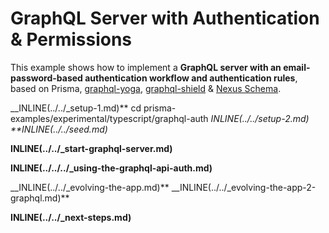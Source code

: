 # GraphQL Server with Authentication & Permissions

This example shows how to implement a **GraphQL server with an email-password-based authentication workflow and authentication rules**, based on Prisma, [graphql-yoga](https://github.com/prisma/graphql-yoga), [graphql-shield](https://github.com/maticzav/graphql-shield) & [Nexus Schema](https://nxs.li/components/standalone/schema).

__INLINE(../../_setup-1.md)**
cd prisma-examples/experimental/typescript/graphql-auth
__INLINE(../../_setup-2.md)__
**INLINE(../../_seed.md)__

**INLINE(../../_start-graphql-server.md)**

**INLINE(../../../_using-the-graphql-api-auth.md)**

__INLINE(../../_evolving-the-app.md)**
__INLINE(../../_evolving-the-app-2-graphql.md)**

**INLINE(../../_next-steps.md)**

